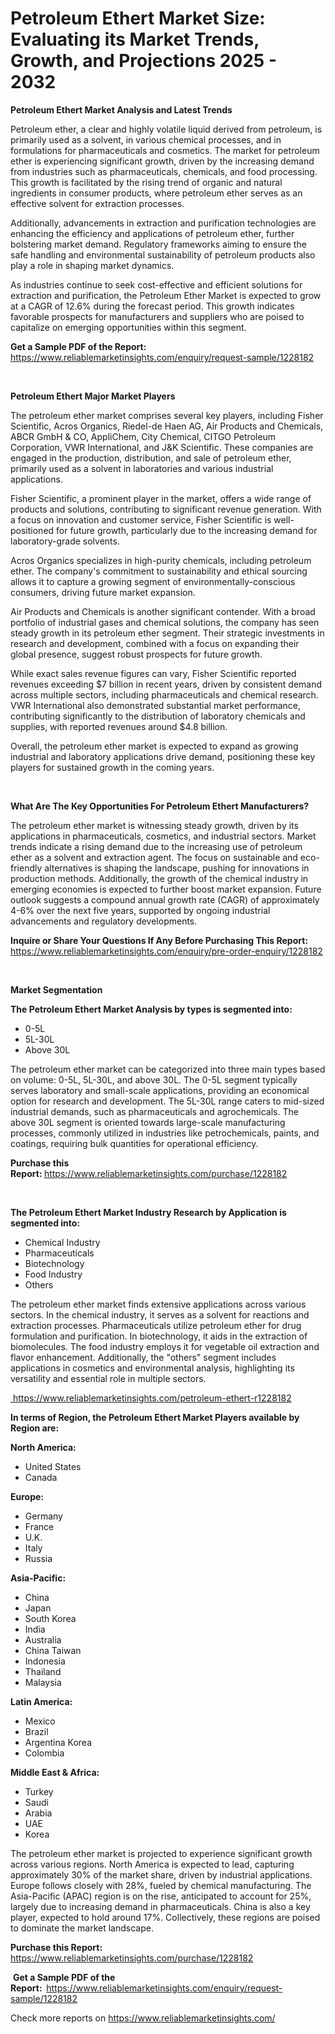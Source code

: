 <p><h1>Petroleum Ethert Market Size: Evaluating its Market Trends, Growth, and Projections 2025 - 2032</h1></p><p><strong>Petroleum Ethert Market Analysis and Latest Trends</strong></p>
<p><p>Petroleum ether, a clear and highly volatile liquid derived from petroleum, is primarily used as a solvent, in various chemical processes, and in formulations for pharmaceuticals and cosmetics. The market for petroleum ether is experiencing significant growth, driven by the increasing demand from industries such as pharmaceuticals, chemicals, and food processing. This growth is facilitated by the rising trend of organic and natural ingredients in consumer products, where petroleum ether serves as an effective solvent for extraction processes.</p><p>Additionally, advancements in extraction and purification technologies are enhancing the efficiency and applications of petroleum ether, further bolstering market demand. Regulatory frameworks aiming to ensure the safe handling and environmental sustainability of petroleum products also play a role in shaping market dynamics. </p><p>As industries continue to seek cost-effective and efficient solutions for extraction and purification, the Petroleum Ether Market is expected to grow at a CAGR of 12.6% during the forecast period. This growth indicates favorable prospects for manufacturers and suppliers who are poised to capitalize on emerging opportunities within this segment.</p></p>
<p><strong>Get a Sample PDF of the Report:&nbsp;</strong> <a href="https://www.reliablemarketinsights.com/enquiry/request-sample/1228182?utm_campaign=1937&utm_medium=2&utm_source=Github&utm_content=ia&utm_term=03042025&utm_id=petroleum-ethert">https://www.reliablemarketinsights.com/enquiry/request-sample/1228182</a></p>
<p>&nbsp;</p>
<p><strong>Petroleum Ethert Major Market Players</strong></p>
<p><p>The petroleum ether market comprises several key players, including Fisher Scientific, Acros Organics, Riedel-de Haen AG, Air Products and Chemicals, ABCR GmbH & CO, AppliChem, City Chemical, CITGO Petroleum Corporation, VWR International, and J&K Scientific. These companies are engaged in the production, distribution, and sale of petroleum ether, primarily used as a solvent in laboratories and various industrial applications.</p><p>Fisher Scientific, a prominent player in the market, offers a wide range of products and solutions, contributing to significant revenue generation. With a focus on innovation and customer service, Fisher Scientific is well-positioned for future growth, particularly due to the increasing demand for laboratory-grade solvents.</p><p>Acros Organics specializes in high-purity chemicals, including petroleum ether. The company's commitment to sustainability and ethical sourcing allows it to capture a growing segment of environmentally-conscious consumers, driving future market expansion.</p><p>Air Products and Chemicals is another significant contender. With a broad portfolio of industrial gases and chemical solutions, the company has seen steady growth in its petroleum ether segment. Their strategic investments in research and development, combined with a focus on expanding their global presence, suggest robust prospects for future growth.</p><p>While exact sales revenue figures can vary, Fisher Scientific reported revenues exceeding $7 billion in recent years, driven by consistent demand across multiple sectors, including pharmaceuticals and chemical research. VWR International also demonstrated substantial market performance, contributing significantly to the distribution of laboratory chemicals and supplies, with reported revenues around $4.8 billion.</p><p>Overall, the petroleum ether market is expected to expand as growing industrial and laboratory applications drive demand, positioning these key players for sustained growth in the coming years.</p></p>
<p>&nbsp;</p>
<p><strong>What Are The Key Opportunities For Petroleum Ethert Manufacturers?</strong></p>
<p><p>The petroleum ether market is witnessing steady growth, driven by its applications in pharmaceuticals, cosmetics, and industrial sectors. Market trends indicate a rising demand due to the increasing use of petroleum ether as a solvent and extraction agent. The focus on sustainable and eco-friendly alternatives is shaping the landscape, pushing for innovations in production methods. Additionally, the growth of the chemical industry in emerging economies is expected to further boost market expansion. Future outlook suggests a compound annual growth rate (CAGR) of approximately 4-6% over the next five years, supported by ongoing industrial advancements and regulatory developments.</p></p>
<p><strong>Inquire or Share Your Questions If Any Before Purchasing This Report:</strong> <a href="https://www.reliablemarketinsights.com/enquiry/pre-order-enquiry/1228182?utm_campaign=1937&utm_medium=2&utm_source=Github&utm_content=ia&utm_term=03042025&utm_id=petroleum-ethert">https://www.reliablemarketinsights.com/enquiry/pre-order-enquiry/1228182</a></p>
<p>&nbsp;</p>
<p><strong>Market Segmentation</strong></p>
<p><strong>The Petroleum Ethert Market Analysis by types is segmented into:</strong></p>
<p><ul><li>0-5L</li><li>5L-30L</li><li>Above 30L</li></ul></p>
<p><p>The petroleum ether market can be categorized into three main types based on volume: 0-5L, 5L-30L, and above 30L. The 0-5L segment typically serves laboratory and small-scale applications, providing an economical option for research and development. The 5L-30L range caters to mid-sized industrial demands, such as pharmaceuticals and agrochemicals. The above 30L segment is oriented towards large-scale manufacturing processes, commonly utilized in industries like petrochemicals, paints, and coatings, requiring bulk quantities for operational efficiency.</p></p>
<p><strong>Purchase this Report:&nbsp;</strong><a href="https://www.reliablemarketinsights.com/purchase/1228182?utm_campaign=1937&utm_medium=2&utm_source=Github&utm_content=ia&utm_term=03042025&utm_id=petroleum-ethert">https://www.reliablemarketinsights.com/purchase/1228182</a></p>
<p>&nbsp;</p>
<p><strong>The Petroleum Ethert Market Industry Research by Application is segmented into:</strong></p>
<p><ul><li>Chemical Industry</li><li>Pharmaceuticals</li><li>Biotechnology</li><li>Food Industry</li><li>Others</li></ul></p>
<p><p>The petroleum ether market finds extensive applications across various sectors. In the chemical industry, it serves as a solvent for reactions and extraction processes. Pharmaceuticals utilize petroleum ether for drug formulation and purification. In biotechnology, it aids in the extraction of biomolecules. The food industry employs it for vegetable oil extraction and flavor enhancement. Additionally, the "others" segment includes applications in cosmetics and environmental analysis, highlighting its versatility and essential role in multiple sectors.</p></p>
<p><a href="https://www.reliablemarketinsights.com/petroleum-ethert-r1228182?utm_campaign=1937&utm_medium=2&utm_source=Github&utm_content=ia&utm_term=03042025&utm_id=petroleum-ethert">&nbsp;https://www.reliablemarketinsights.com/petroleum-ethert-r1228182</a></p>
<p><strong>In terms of Region, the Petroleum Ethert Market Players available by Region are:</strong></p>
<p>
    <p> <strong> North America: </strong>
        <ul>
            <li>United States</li>
            <li>Canada</li>
        </ul>
        </p> 
    <p> <strong> Europe: </strong>
        <ul>
            <li>Germany</li>
            <li>France</li>
            <li>U.K.</li>
            <li>Italy</li>
            <li>Russia</li>
        </ul>
        </p> 
    <p> <strong> Asia-Pacific: </strong>
        <ul>
            <li>China</li>
            <li>Japan</li>
            <li>South Korea</li>
            <li>India</li>
            <li>Australia</li>
            <li>China Taiwan</li>
            <li>Indonesia</li>
            <li>Thailand</li>
            <li>Malaysia</li>
        </ul>
        </p> 
    <p> <strong> Latin America: </strong>
        <ul>
            <li>Mexico</li>
            <li>Brazil</li>
            <li>Argentina Korea</li>
            <li>Colombia</li>
        </ul>
        </p> 
    <p> <strong> Middle East & Africa: </strong>
        <ul>
            <li>Turkey</li>
            <li>Saudi</li>
            <li>Arabia</li>
            <li>UAE</li>
            <li>Korea</li>
        </ul>
    </p>
    </p>
<p><p>The petroleum ether market is projected to experience significant growth across various regions. North America is expected to lead, capturing approximately 30% of the market share, driven by industrial applications. Europe follows closely with 28%, fueled by chemical manufacturing. The Asia-Pacific (APAC) region is on the rise, anticipated to account for 25%, largely due to increasing demand in pharmaceuticals. China is also a key player, expected to hold around 17%. Collectively, these regions are poised to dominate the market landscape.</p></p>
<p><strong>Purchase this Report: </strong><a href="https://www.reliablemarketinsights.com/purchase/1228182?utm_campaign=1937&utm_medium=2&utm_source=Github&utm_content=ia&utm_term=03042025&utm_id=petroleum-ethert">https://www.reliablemarketinsights.com/purchase/1228182</a></p>
<p>&nbsp;<strong>Get a Sample PDF of the Report:&nbsp;&nbsp;</strong><a href="https://www.reliablemarketinsights.com/enquiry/request-sample/1228182?utm_campaign=1937&utm_medium=2&utm_source=Github&utm_content=ia&utm_term=03042025&utm_id=petroleum-ethert">https://www.reliablemarketinsights.com/enquiry/request-sample/1228182</a></p>
<p><strong></strong></p>
<p>Check more reports on <a href="https://www.reliablemarketinsights.com/?utm_campaign=1937&utm_medium=2&utm_source=Github&utm_content=ia&utm_term=03042025&utm_id=petroleum-ethert">https://www.reliablemarketinsights.com/</a></p>